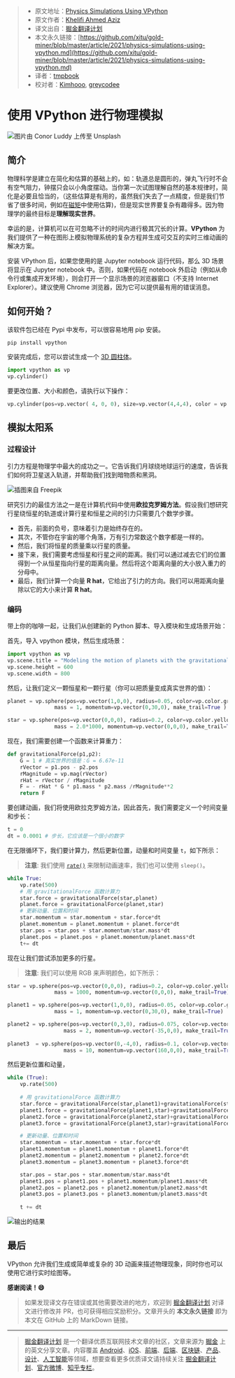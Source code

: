 > * 原文地址：[Physics Simulations Using VPython](https://levelup.gitconnected.com/physics-simulations-using-vpython-a3d6ee69d121)
> * 原文作者：[Khelifi Ahmed Aziz](https://medium.com/@ahmedazizkhelifi)
> * 译文出自：[掘金翻译计划](https://github.com/xitu/gold-miner)
> * 本文永久链接：[https://github.com/xitu/gold-miner/blob/master/article/2021/physics-simulations-using-vpython.md](https://github.com/xitu/gold-miner/blob/master/article/2021/physics-simulations-using-vpython.md)
> * 译者：[tmpbook](https://github.com/tmpbook)
> * 校对者：[Kimhooo](https://github.com/Kimhooo), [greycodee](https://github.com/greycodee)

# 使用 VPython 进行物理模拟

![图片由 [Conor Luddy](https://unsplash.com/@opticonor?utm_source=medium&utm_medium=referral) 上传至 [Unsplash](https://unsplash.com?utm_source=medium&utm_medium=referral)](https://cdn-images-1.medium.com/max/10368/0*Fk0d8lVdHBnEvOLa)

## 简介

物理科学是建立在简化和估算的基础上的，如：轨道总是圆形的，弹丸飞行时不会有空气阻力，钟摆只会以小角度摆动。当你第一次试图理解自然的基本规律时，简化是必要且恰当的，（这些估算是有用的，虽然我们失去了一点精度，但是我们节省了很多时间，例如在[磁矩](https://en.wikipedia.org/wiki/Magnetic_dipole_moment)中使用估算)，但是现实世界要复杂有趣得多。因为物理学的最终目标是**理解现实世界**。

幸运的是，计算机可以在可忽略不计的时间内进行极其冗长的计算。**VPython** 为我们提供了一种在图形上模拟物理系统的复杂方程并生成可交互的实时三维动画的解决方案。

安装 VPython 后，如果您使用的是 Jupyter notebook 运行代码，那么 3D 场景将显示在 Jupyter notebook 中。否则，如果代码在 notebook 外启动（例如从命令行或集成开发环境），则会打开一个显示场景的浏览器窗口（不支持 Internet Explorer）。建议使用 Chrome 浏览器，因为它可以提供最有用的错误消息。

## 如何开始？

该软件包已经在 Pypi 中发布，可以很容易地用 pip 安装。

```bash
pip install vpython
```

安装完成后，您可以尝试生成一个 [3D 圆柱体](https://www.glowscript.org/docs/VPythonDocs/cylinder.html)。

```Python
import vpython as vp
vp.cylinder()
```

要更改位置、大小和颜色，请执行以下操作：

```Python
vp.cylinder(pos=vp.vector( 4, 0, 0), size=vp.vector(4,4,4), color = vp.color.red)
```

## 模拟太阳系

### 过程设计

引力方程是物理学中最大的成功之一。它告诉我们月球绕地球运行的速度，告诉我们如何将卫星送入轨道，并帮助我们找到暗物质和黑洞。

![插图来自 [Freepik](http://www.freepik.com)](https://cdn-images-1.medium.com/max/2000/1*1CzQmLm9fgP-5TSCiHL0Mw.png)

研究引力的最佳方法之一是在计算机代码中使用**欧拉克罗姆方法**。假设我们想研究行星绕恒星的轨道或计算行星和恒星之间的引力只需要几个数学步骤。

* 首先，前面的负号，意味着引力是始终存在的。
* 其次，不管你在宇宙的哪个角落，万有引力常数这个数字都是一样的。
* 然后，我们将恒星的质量乘以行星的质量。
* 接下来，我们需要考虑恒星和行星之间的距离。我们可以通过减去它们的位置得到一个从恒星指向行星的距离向量。然后将这个距离向量的大小放入重力的分母中。
* 最后，我们计算一个向量 **R hat**，它给出了引力的方向。我们可以用距离向量除以它的大小来计算 **R hat**。

### 编码

带上你的咖啡一起，让我们从创建新的 Python 脚本、导入模块和生成场景开始：

首先，导入 vpython 模块，然后生成场景：

```Python
import vpython as vp
vp.scene.title = "Modeling the motion of planets with the gravitational force"
vp.scene.height = 600
vp.scene.width = 800
```

然后，让我们定义一颗恒星和一颗行星（你可以把质量变成真实世界的值）：

```Python
planet = vp.sphere(pos=vp.vector(1,0,0), radius=0.05, color=vp.color.green,
               mass = 1, momentum=vp.vector(0,30,0), make_trail=True )

star = vp.sphere(pos=vp.vector(0,0,0), radius=0.2, color=vp.color.yellow,
               mass = 2.0*1000, momentum=vp.vector(0,0,0), make_trail=True)
```

现在，我们需要创建一个函数来计算重力：

```Python
def gravitationalForce(p1,p2):
	G = 1 # 真实世界的值是：G = 6.67e-11
	rVector = p1.pos - p2.pos
	rMagnitude = vp.mag(rVector)
	rHat = rVector / rMagnitude
	F = - rHat * G * p1.mass * p2.mass /rMagnitude**2
	return F
```

要创建动画，我们将使用欧拉克罗姆方法，因此首先，我们需要定义一个时间变量和步长：

```Python
t = 0
dt = 0.0001 # 步长，它应该是一个很小的数字
```

在无限循环下，我们要计算力，然后更新位置，动量和时间变量 `t`，如下所示：

> **注意**: 我们使用 [`rate()`](https://python.developpez.com/cours/vpython/webdoc/visual/rate.php) 来限制动画速率，我们也可以使用 `sleep()`。

```Python
while True:
	vp.rate(500)
	# 用 gravitationalForce 函数计算力
	star.force = gravitationalForce(star,planet)
	planet.force = gravitationalForce(planet,star)
	# 更新动量、位置和时间
	star.momentum = star.momentum + star.force*dt
	planet.momentum = planet.momentum + planet.force*dt
	star.pos = star.pos + star.momentum/star.mass*dt
	planet.pos = planet.pos + planet.momentum/planet.mass*dt
	t+= dt
```

现在让我们尝试添加更多的行星。

> **注意**: 我们可以使用 RGB 来声明颜色，如下所示：

```Python
star = vp.sphere(pos=vp.vector(0,0,0), radius=0.2, color=vp.color.yellow,
               mass = 1000, momentum=vp.vector(0,0,0), make_trail=True)

planet1 = vp.sphere(pos=vp.vector(1,0,0), radius=0.05, color=vp.color.green,
               mass = 1, momentum=vp.vector(0,30,0), make_trail=True)

planet2 = vp.sphere(pos=vp.vector(0,3,0), radius=0.075, color=vp.vector(0.0,0.82,0.33),#RGB color
                  mass = 2, momentum=vp.vector(-35,0,0), make_trail=True)
                  
planet3  = vp.sphere(pos=vp.vector(0,-4,0), radius=0.1, color=vp.vector(0.58,0.153,0.68),
                  mass = 10, momentum=vp.vector(160,0,0), make_trail=True)
```

然后更新位置和动量，

```Python
while (True):
    vp.rate(500)
    
    # 用 gravitationalForce 函数计算力
    star.force = gravitationalForce(star,planet1)+gravitationalForce(star,planet2)+gravitationalForce(star,planet3)
    planet1.force = gravitationalForce(planet1,star)+gravitationalForce(planet1,planet2)+gravitationalForce(planet1,planet3)
    planet2.force = gravitationalForce(planet2,star)+gravitationalForce(planet2,planet1)+gravitationalForce(planet2,planet3)
    planet3.force = gravitationalForce(planet3,star)+gravitationalForce(planet3,planet1)+gravitationalForce(planet3,planet2)

    # 更新动量、位置和时间
    star.momentum = star.momentum + star.force*dt
    planet1.momentum = planet1.momentum + planet1.force*dt
    planet2.momentum = planet2.momentum + planet2.force*dt
    planet3.momentum = planet3.momentum + planet3.force*dt

    star.pos = star.pos + star.momentum/star.mass*dt
    planet1.pos = planet1.pos + planet1.momentum/planet1.mass*dt
    planet2.pos = planet2.pos + planet2.momentum/planet2.mass*dt
    planet3.pos = planet3.pos + planet3.momentum/planet3.mass*dt
    
    t += dt
```

![输出的结果](https://cdn-images-1.medium.com/max/2000/1*IumWizGbiMgBzSrbBfeKQA.png)

## 最后

VPython 允许我们生成或简单或复杂的 3D 动画来描述物理现象，同时你也可以使用它进行实时绘图等。

**感谢阅读！😄**

> 如果发现译文存在错误或其他需要改进的地方，欢迎到 [掘金翻译计划](https://github.com/xitu/gold-miner) 对译文进行修改并 PR，也可获得相应奖励积分。文章开头的 **本文永久链接** 即为本文在 GitHub 上的 MarkDown 链接。

---

> [掘金翻译计划](https://github.com/xitu/gold-miner) 是一个翻译优质互联网技术文章的社区，文章来源为 [掘金](https://juejin.im) 上的英文分享文章。内容覆盖 [Android](https://github.com/xitu/gold-miner#android)、[iOS](https://github.com/xitu/gold-miner#ios)、[前端](https://github.com/xitu/gold-miner#前端)、[后端](https://github.com/xitu/gold-miner#后端)、[区块链](https://github.com/xitu/gold-miner#区块链)、[产品](https://github.com/xitu/gold-miner#产品)、[设计](https://github.com/xitu/gold-miner#设计)、[人工智能](https://github.com/xitu/gold-miner#人工智能)等领域，想要查看更多优质译文请持续关注 [掘金翻译计划](https://github.com/xitu/gold-miner)、[官方微博](http://weibo.com/juejinfanyi)、[知乎专栏](https://zhuanlan.zhihu.com/juejinfanyi)。
